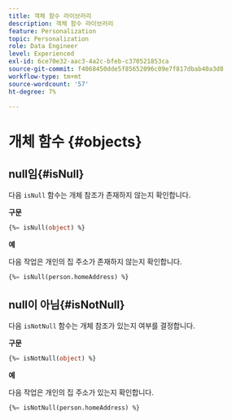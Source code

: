 ```yaml
---
title: 객체 함수 라이브러리
description: 객체 함수 라이브러리
feature: Personalization
topic: Personalization
role: Data Engineer
level: Experienced
exl-id: 6ce70e32-aac3-4a2c-bfeb-c370521853ca
source-git-commit: f4068450dde5f85652096c09e7f817dbab40a3d8
workflow-type: tm+mt
source-wordcount: '57'
ht-degree: 7%

---
```


# 개체 함수 {#objects}

## null임{#isNull}

다음 `isNull` 함수는 개체 참조가 존재하지 않는지 확인합니다.

**구문**

```sql
{%= isNull(object) %}
```

**예**

다음 작업은 개인의 집 주소가 존재하지 않는지 확인합니다.

```sql
{%= isNull(person.homeAddress) %}
```

## null이 아님{#isNotNull}

다음 `isNotNull` 함수는 개체 참조가 있는지 여부를 결정합니다.

**구문**

```sql
{%= isNotNull(object) %}
```

**예**

다음 작업은 개인의 집 주소가 있는지 확인합니다.

```sql
{%= isNotNull(person.homeAddress) %}
```
